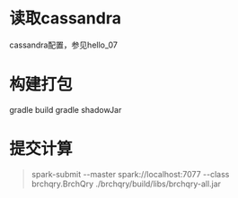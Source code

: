 读取cassandra
============

cassandra配置，参见hello_07

构建打包
=======

gradle build
gradle shadowJar

提交计算
=======

> spark-submit --master spark://localhost:7077 --class brchqry.BrchQry ./brchqry/build/libs/brchqry-all.jar